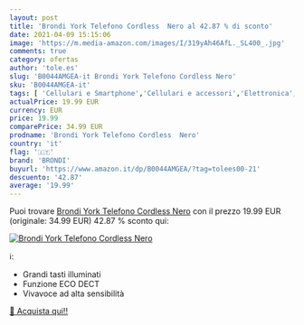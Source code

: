 ```yaml
---
layout: post
title: 'Brondi York Telefono Cordless  Nero al 42.87 % di sconto'
date: 2021-04-09 15:15:06
image: 'https://m.media-amazon.com/images/I/319yAh46AfL._SL400_.jpg'
comments: true
category: ofertas
author: 'tole.es'
slug: 'B0044AMGEA-it Brondi York Telefono Cordless Nero'
sku: 'B0044AMGEA-it'
tags: [ 'Cellulari e Smartphone','Cellulari e accessori','Elettronica','Telefoni analogici','Telefonia fissa e accessori','brondi', ]
actualPrice: 19.99 EUR
currency: EUR
price: 19.99
comparePrice: 34.99 EUR
prodname: 'Brondi York Telefono Cordless  Nero'
country: 'it'
flag: '🇮🇹'
brand: 'BRONDI'
buyurl: 'https://www.amazon.it/dp/B0044AMGEA/?tag=tolees00-21'
descuento: '42.87'
average: '19.99'
---
```


Puoi trovare [Brondi York Telefono Cordless  Nero](https://www.amazon.it/dp/B0044AMGEA/?tag=tolees00-21) con il prezzo 19.99 EUR (originale: 34.99 EUR) 42.87 % sconto qui:

[![Brondi York Telefono Cordless  Nero](https://m.media-amazon.com/images/I/319yAh46AfL._SL400_.jpg)](https://www.amazon.it/dp/B0044AMGEA/?tag=tolees00-21)

ℹ️:

- Grandi tasti illuminati
- Funzione ECO DECT
- Vivavoce ad alta sensibilità

[🛒 Acquista qui!!](https://www.amazon.it/dp/B0044AMGEA/?tag=tolees00-21)
